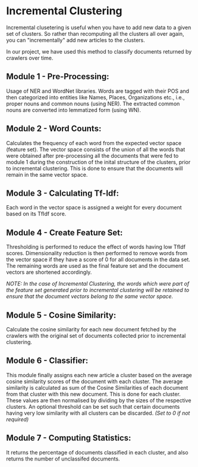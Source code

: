 # Incremental Clustering


Incremental clusetering is useful when you have to add new data to a given
set of clusters. So rather than recomputing all the clusters all over again,
you can "incrementally" add new articles to the clusters.

In our project, we have used this method to classify documents returned by
crawlers over time.

## Module 1 - Pre-Processing:
  Usage of NER and WordNet libraries.
  Words are tagged with their POS and then categorized into entities
  like Names, Places, Organizations etc., i.e., proper nouns and common
  nouns (using NER).
  The extracted common nouns are converted into lemmatized form (using WN).
   
## Module 2 - Word Counts:
  Calculates the frequency of each word from the expected vector space
  (feature set).
  The vector space consists of the union of all the words that were obtained
  after pre-processing all the documents that were fed to module 1 during the
  construction of the inital structure of the clusters, prior to incremental
  clustering.
  This is done to ensure that the documents will remain in the same vector
  space.
  
## Module 3 - Calculating Tf-Idf:
  Each word in the vector space is assigned a weight for every document based
  on its TfIdf score.
  
## Module 4 - Create Feature Set:
  Thresholding is performed to reduce the effect of words having low TfIdf scores.
  Dimensionality reduction is then performed to remove words from the vector space
  if they have a score of 0 for all documents in the data set.
  The remaining words are used as the final feature set and the document vectors
  are shortened accordingly.
  
  *NOTE: In the case of Incremental Clustering, the words which were part of the
  feature set generated prior to incremental clustering will be retained to ensure
  that the document vectors belong to the same vector space.*
  
## Module 5 - Cosine Similarity:
  Calculate the cosine similarity for each new document fetched by the crawlers with
  the original set of documents collected prior to incremental clustering.
  
## Module 6 - Classifier:
  This module finally assigns each new article a cluster based on the average cosine
  similarity scores of the document with each cluster.
  The average similarity is calculated as sum of the Cosine Similarities of each document
  from that cluster with this new document. This is done for each cluster. These values
  are then normalised by dividing by the sizes of the respective clusters.
  An optional threshold can be set such that certain documents having very low similarity
  with all clusters can be discarded. *(Set to 0 if not required)*
  
## Module 7 - Computing Statistics:
  It returns the percentage of documents classified in each cluster, and also returns the
  number of unclassifed documents.

